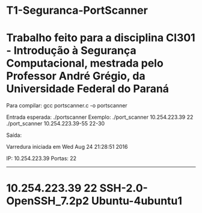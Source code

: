 # T1-Seguranca-PortScanner

Trabalho feito para a disciplina CI301 - Introdução à Segurança Computacional, mestrada pelo Professor André Grégio, da  Universidade Federal do Paraná
============================================
Para compilar:  gcc portscanner.c -o portscanner

Entrada esperada: ./portscanner <range de IP ou um IP> <range de porta ou uma porta>
Exemplo: 
  ./port_scanner 10.254.223.39 22
  ./port_scanner 10.254.223.39-55 22-30
  
Saída:

Varredura iniciada em Wed Aug 24 21:28:51 2016

IP: 10.254.223.39
Portas: 22

---------

10.254.223.39	 22	 SSH-2.0-OpenSSH_7.2p2 Ubuntu-4ubuntu1
============================================

